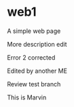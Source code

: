 # web1

A simple web page

More description edit

Error 2 corrected


Edited by another ME

Review test branch

This is Marvin

